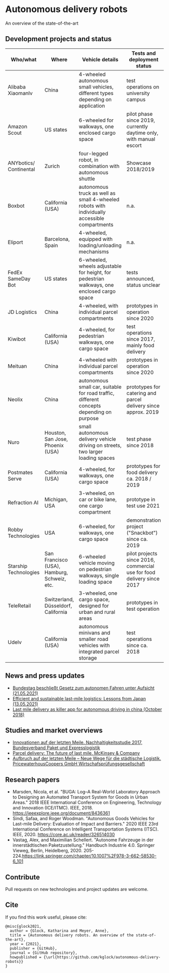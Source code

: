 # Autonomous delivery robots
An overview of the state-of-the-art 


## Development projects and status

| Who/what   | Where   |  Vehicle details   |  Tests and deployment status   | Links  |
--- | --- | --- | --- | ---
Alibaba Xiaomanlv | China | 4-wheeled autonomous small vehicles, different types depending on application | test operations on university campus | 
Amazon Scout | US states | 6-wheeled for walkways, one enclosed cargo space | pilot phase since 2019, currently daytime only, with manual escort |
ANYbotics/ Continental | Zurich | four-legged robot, in combination with autonomous shuttle |	Showcase 2018/2019
Boxbot | California (USA) | autonomous truck as well as small 4-wheeled robots with individually accessible compartments | n.a. | 
Eliport | Barcelona, Spain | 4-wheeled, equipped with loading/unloading mechanisms | n.a. | 
FedEx SameDay Bot | US states | 6-wheeled, wheels adjustable for height, for pedestrian walkways, one enclosed cargo space | tests announced, status unclear 
JD Logistics | China | 4-wheeled, with individual parcel compartments | prototypes in operation since 2020 |  
Kiwibot | California (USA) | 4-wheeled, for pedestrian walkways, one cargo space | test operations since 2017, mainly food delivery |  
Meituan | China | 4-wheeled with individual parcel compartments | prototypes in operation since 2020 | 
Neolix | China | autonomous small car, suitable for road traffic, different concepts depending on purpose | prototypes for catering and parcel delivery since approx. 2019 | 
Nuro | 	Houston, San Jose, Phoenix (USA) | small autonomous delivery vehicle driving on streets, two larger loading spaces | test phase since 2018 | 
Postmates Serve | California (USA) | 4-wheeled, for walkways, one cargo space | prototypes for food delivery ca. 2018 / 2019 | 
Refraction AI | Michigan, USA | 3-wheeled, on car or bike lane, one cargo compartment | prototype in test use 2021 | 
Robby Technologies | USA | 6-wheeled, for walkways, one cargo space | demonstration project ("Snackbot") since ca. 2019 | 
Starship Technologies  | San Francisco (USA), Hamburg, Schweiz, etc. | 6-wheeled vehicle moving on pedestrian walkways, single loading space | pilot projects since 2016, commercial use for food delivery since 2017 | 
TeleRetail | Switzerland, Düsseldorf, California | 3-wheeled, one cargo space, designed for urban and rural areas | prototypes in test operation |
Udelv  | California (USA) | autonomous minivans and smaller road vehicles with integrated parcel storage | test operations since ca. 2018 |


## News and press updates 

- [Bundestag beschließt Gesetz zum autonomen Fahren unter Aufsicht (21.05.2021)](https://www.heise.de/news/Bundestag-beschliesst-Gesetz-zum-autonomen-Fahren-unter-Aufsicht-6051554.html)
- [Efficient and sustainable last-mile logistics: Lessons from Japan (13.05.2021)](https://www.mckinsey.com/industries/travel-logistics-and-infrastructure/our-insights/efficient-and-sustainable-last-mile-logistics-lessons-from-japan?cid=other-eml-alt-mip-mck&hdpid=94cf1d38-2e8b-48c3-943b-2d67d7ce12fc&hctky=12628687&hlkid=40c1da10f0db492285b2b3cb784f577f#)
- [Last mile delivery as killer app for autonomous driving in china (October 2018)](https://dl.acm.org/doi/pdf/10.1145/3239552)

## Studies and market overviews

- [Innovationen auf der letzten Meile. Nachhaltigkeitsstudie 2017, Bundesverband Paket und Expresslogistik](https://www.biek.de/download.html?getfile=508)
- [Parcel delivery: The future of last mile. McKinsey & Company](https://www.mckinsey.com/~/media/mckinsey/industries/travel%20transport%20and%20logistics/our%20insights/how%20customer%20demands%20are%20reshaping%20last%20mile%20delivery/parcel_delivery_the_future_of_last_mile.ashx)
- [Aufbruch auf der letzten Meile – Neue Wege für die städtische Logistik. PricewaterhousCoopers GmbH Wirtschafsprüfungsgesellschaft](https://www.pwc.de/de/transport-und-logistik/aufbruch-auf-der-letzten-meile-neue-wege-fuer-die-staedtische-logistik.html)

## Research papers

- Marsden, Nicola, et al. "BUGA: Log–A Real-World Laboratory Approach to Designing an Automated Transport System for Goods in Urban Areas." 2018 IEEE International Conference on Engineering, Technology and Innovation (ICE/ITMC). IEEE, 2018. https://ieeexplore.ieee.org/document/8436361
- Sindi, Safaa, and Roger Woodman. "Autonomous Goods Vehicles for Last-mile Delivery: Evaluation of Impact and Barriers." 2020 IEEE 23rd International Conference on Intelligent Transportation Systems (ITSC). IEEE, 2020. https://core.ac.uk/reader/326514030
- Vastag, Alex, and Maximilian Schellert. "Autonome Fahrzeuge in der innerstädtischen Paketzustellung." Handbuch Industrie 4.0. Springer Vieweg, Berlin, Heidelberg, 2020. 205-224.https://link.springer.com/chapter/10.1007%2F978-3-662-58530-6_101

## Contribute
Pull requests on new technologies and project updates are welcome.


## Cite

If you find this work useful, please cite:
```
@misc{glock2021,
  author = {Glock, Katharina and Meyer, Anne},
  title = {Autonomous delivery robots. An overview of the state-of-the-art},
  year = {2021},
  publisher = {GitHub},
  journal = {GitHub repository},
  howpublished = {\url{https://github.com/kglock/autonomous-delivery-robots}}
}
```
